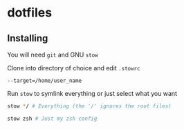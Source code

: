 # dotfiles

## Installing

You will need `git` and GNU `stow`

Clone into directory of choice and edit `.stowrc`
```
--target=/home/user_name
```

Run `stow` to symlink everything or just select what you want

```bash
stow */ # Everything (the '/' ignores the root files)
```

```bash
stow zsh # Just my zsh config
```
